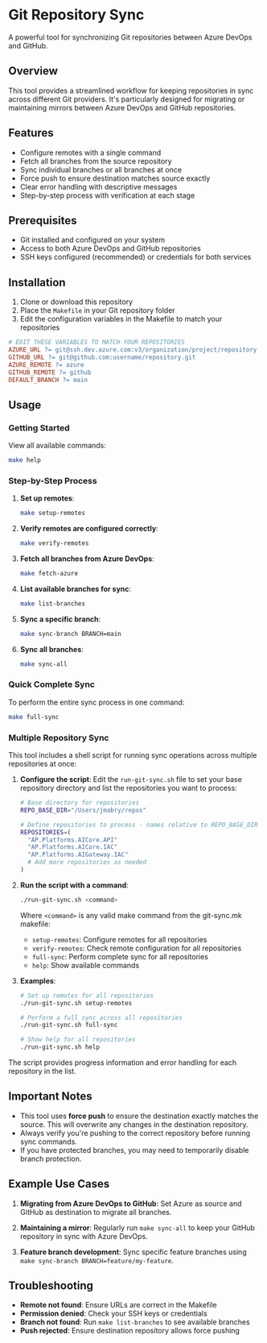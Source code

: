 # Git Repository Sync

A powerful tool for synchronizing Git repositories between Azure DevOps and GitHub.

## Overview

This tool provides a streamlined workflow for keeping repositories in sync across different Git providers. It's particularly designed for migrating or maintaining mirrors between Azure DevOps and GitHub repositories.

## Features

- Configure remotes with a single command
- Fetch all branches from the source repository
- Sync individual branches or all branches at once
- Force push to ensure destination matches source exactly
- Clear error handling with descriptive messages
- Step-by-step process with verification at each stage

## Prerequisites

- Git installed and configured on your system
- Access to both Azure DevOps and GitHub repositories
- SSH keys configured (recommended) or credentials for both services

## Installation

1. Clone or download this repository
2. Place the `Makefile` in your Git repository folder
3. Edit the configuration variables in the Makefile to match your repositories

```makefile
# EDIT THESE VARIABLES TO MATCH YOUR REPOSITORIES
AZURE_URL ?= git@ssh.dev.azure.com:v3/organization/project/repository
GITHUB_URL ?= git@github.com:username/repository.git
AZURE_REMOTE ?= azure
GITHUB_REMOTE ?= github
DEFAULT_BRANCH ?= main
```

## Usage

### Getting Started

View all available commands:

```bash
make help
```

### Step-by-Step Process

1. **Set up remotes**:
   ```bash
   make setup-remotes
   ```

2. **Verify remotes are configured correctly**:
   ```bash
   make verify-remotes
   ```

3. **Fetch all branches from Azure DevOps**:
   ```bash
   make fetch-azure
   ```

4. **List available branches for sync**:
   ```bash
   make list-branches
   ```

5. **Sync a specific branch**:
   ```bash
   make sync-branch BRANCH=main
   ```

6. **Sync all branches**:
   ```bash
   make sync-all
   ```

### Quick Complete Sync

To perform the entire sync process in one command:

```bash
make full-sync
```

### Multiple Repository Sync

This tool includes a shell script for running sync operations across multiple repositories at once:

1. **Configure the script**:
   Edit the `run-git-sync.sh` file to set your base repository directory and list the repositories you want to process:

   ```bash
   # Base directory for repositories
   REPO_BASE_DIR="/Users/jmabry/repos"

   # Define repositories to process - names relative to REPO_BASE_DIR
   REPOSITORIES=(
     "AP.Platforms.AICore.API"
     "AP.Platforms.AICore.IAC"
     "AP.Platforms.AIGateway.IAC"
     # Add more repositories as needed
   )
   ```

2. **Run the script with a command**:
   ```bash
   ./run-git-sync.sh <command>
   ```

   Where `<command>` is any valid make command from the git-sync.mk makefile:
   - `setup-remotes`: Configure remotes for all repositories
   - `verify-remotes`: Check remote configuration for all repositories 
   - `full-sync`: Perform complete sync for all repositories
   - `help`: Show available commands

3. **Examples**:
   ```bash
   # Set up remotes for all repositories
   ./run-git-sync.sh setup-remotes
   
   # Perform a full sync across all repositories
   ./run-git-sync.sh full-sync
   
   # Show help for all repositories
   ./run-git-sync.sh help
   ```

The script provides progress information and error handling for each repository in the list.

## Important Notes

- This tool uses **force push** to ensure the destination exactly matches the source. This will overwrite any changes in the destination repository.
- Always verify you're pushing to the correct repository before running sync commands.
- If you have protected branches, you may need to temporarily disable branch protection.

## Example Use Cases

1. **Migrating from Azure DevOps to GitHub**:
   Set Azure as source and GitHub as destination to migrate all branches.

2. **Maintaining a mirror**:
   Regularly run `make sync-all` to keep your GitHub repository in sync with Azure DevOps.

3. **Feature branch development**:
   Sync specific feature branches using `make sync-branch BRANCH=feature/my-feature`.

## Troubleshooting

- **Remote not found**: Ensure URLs are correct in the Makefile
- **Permission denied**: Check your SSH keys or credentials
- **Branch not found**: Run `make list-branches` to see available branches
- **Push rejected**: Ensure destination repository allows force pushing

